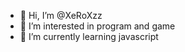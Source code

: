 - 👋 Hi, I’m @XeRoXzz
- 👀 I’m interested in program and game
- 🌱 I’m currently learning javascript

<!---
XeRoXzz/XeRoXzz is a ✨ special ✨ repository because its `README.md` (this file) appears on your GitHub profile.
You can click the Preview link to take a look at your changes.
--->
